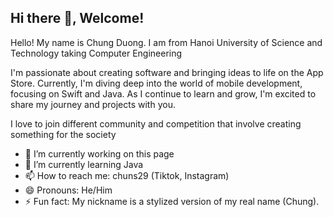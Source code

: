 ## Hi there 👋, Welcome! 

Hello! My name is Chung Duong. I am from Hanoi University of Science and Technology taking Computer Engineering

I'm passionate about creating software and bringing ideas to life on the App Store. Currently, I'm diving deep into the world of mobile development, focusing on Swift and Java. As I continue to learn and grow, I'm excited to share my journey and projects with you.

I love to join different community and competition that involve creating something for the society

- 🔭 I’m currently working on this page
- 🌱 I’m currently learning Java
- 📫 How to reach me: chuns29 (Tiktok, Instagram) 
- 😄 Pronouns: He/Him
- ⚡ Fun fact: My nickname is a stylized version of my real name (Chung). 

